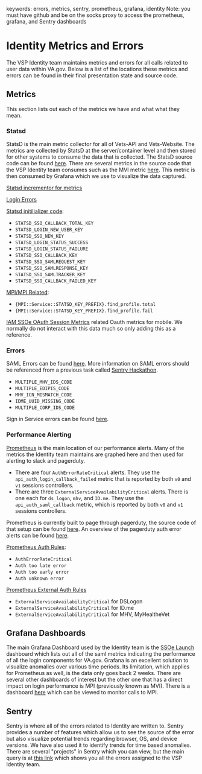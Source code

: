 keywords: errors, metrics, sentry, prometheus, grafana, identity
Note: you must have github and be on the socks proxy to access the prometheus, grafana, and Sentry dashboards

# Identity Metrics and Errors

The VSP Identity team maintains metrics and errors for all calls related to user data within VA.gov. Below is a list of the locations these metrics and errors can be found in their final presentation state and source code.

## Metrics
This section lists out each of the metrics we have and what what they mean.

### Statsd
StatsD is the main metric collector for all of Vets-API and Vets-Website. The metrics are collected by StatsD at the server/container level and then stored for other systems to consume the data that is collected. The StatsD source code can be found [here](https://github.com/department-of-veterans-affairs/vets-api/blob/master/config/initializers/statsd.rb). There are several metrics in the source code that the VSP Identity team consumes such as the MVI metric [here](https://github.com/department-of-veterans-affairs/vets-api/blob/20b86216ab85a66d2b97de1448111f2e59e240f8/config/initializers/statsd.rb#L100). This metric is then consumed by Grafana which we use to visualize the data captured.

[Statsd incrementor for metrics](https://github.com/department-of-veterans-affairs/vets-api/blob/master/lib/common/client/concerns/monitoring.rb#L21)

[Login Errors](https://github.com/department-of-veterans-affairs/vets-api/blob/52da457e7a4b27120088fd429437bc6d56268b1d/config/initializers/statsd.rb#L31)

[Statsd initilializer code](https://github.com/department-of-veterans-affairs/vets-api/blob/master/config/initializers/statsd.rb):
- `STATSD_SSO_CALLBACK_TOTAL_KEY`
- `STATSD_LOGIN_NEW_USER_KEY`
- `STATSD_SSO_NEW_KEY`
- `STATSD_LOGIN_STATUS_SUCCESS`
- `STATSD_LOGIN_STATUS_FAILURE`
- `STATSD_SSO_CALLBACK_KEY`
- `STATSD_SSO_SAMLREQUEST_KEY`
- `STATSD_SSO_SAMLRESPONSE_KEY`
- `STATSD_SSO_SAMLTRACKER_KEY`
- `STATSD_SSO_CALLBACK_FAILED_KEY`

[MPI/MPI Related](https://github.com/department-of-veterans-affairs/vets-api/blob/9c908c868e8d1cc5d28f148696baf0df6f1ab8e0/config/initializers/statsd.rb#L100):
- `{MPI::Service::STATSD_KEY_PREFIX}.find_profile.total`
- `{MPI::Service::STATSD_KEY_PREFIX}.find_profile.fail`

[IAM SSOe OAuth Session Metrics](https://github.com/department-of-veterans-affairs/vets-api/blob/9c908c868e8d1cc5d28f148696baf0df6f1ab8e0/config/initializers/statsd.rb#L224) related Oauth metrics for mobile. We normally do not interact with this data much so only adding this as a reference.

### Errors
SAML Errors can be found [here](https://github.com/department-of-veterans-affairs/vets-api/blob/master/lib/saml/errors.rb#L15). More information on SAML errors should be referenced from a previous task called [Sentry Hackathon](https://github.com/department-of-veterans-affairs/va.gov-team/tree/master/products/identity/Sentry%20Hackathon%202020).
- `MULTIPLE_MHV_IDS_CODE`
- `MULTIPLE_EDIPIS_CODE`
- `MHV_ICN_MISMATCH_CODE`
- `IDME_UUID_MISSING_CODE`
- `MULTIPLE_CORP_IDS_CODE`

Sign in Service errors can be found [here](https://github.com/department-of-veterans-affairs/va.gov-team/blob/master/products/identity/troubleshooting_signin.md).

### Performance Alerting
[Prometheus](http://prometheus-prod.vfs.va.gov:9090/prometheus/alerts) is the main location of our performance alerts. Many of the metrics the Identity team maintains are graphed here and then used for alerting to slack and pagerduty.

  - There are four `AuthErrorRateCritical` alerts. They use the `api_auth_login_callback_failed` metric that is reported by both `v0` and `v1` sessions controllers.
  - There are three `ExternalServiceAvailabilityCritical` alerts. There is one each for `ds_logon`, `mhv`, and `ID.me`. They use the `api_auth_saml_callback` metric, which is reported by both `v0` and `v1` sessions controllers.

Prometheus is currently built to page through pagerduty, the source code of that setup can be found [here](https://github.com/department-of-veterans-affairs/devops/blob/master/ansible/deployment/config/prometheus/alertmanager.yml.j2).
An overview of the pagerduty auth error alerts can be found [here](https://github.com/department-of-veterans-affairs/va.gov-team-sensitive/blob/master/OnCall/alerts.md#autherrorratecritical).

[Prometheus Auth Rules](https://github.com/department-of-veterans-affairs/devops/blob/master/ansible/deployment/config/prometheus/rules/auth.rules):
- `AuthErrorRateCritical`
- `Auth too late error`
- `Auth too early error`
- `Auth unknown error`

[Prometheus External Auth Rules](https://github.com/department-of-veterans-affairs/devops/blob/master/ansible/deployment/config/prometheus/rules/external_service.rules.j2#L126-L133)
- `ExternalServiceAvailabilityCritical` for DSLogon
- `ExternalServiceAvailabilityCritical` for ID.me
- `ExternalServiceAvailabilityCritical` for MHV, MyHealtheVet

## Grafana Dashboards

The main Grafana Dashboard used by the Identity team is the [SSOe Launch](http://grafana.vfs.va.gov/d/ioicprRMk/ssoe-launch?orgId=1&from=now-24h&to=now) dashboard which lists out all of the saml metrics indicating the performance of all the login components for VA.gov. Grafana is an excellent solution to visualize anomalies over various time periods. Its limitation, which applies for Prometheus as well, is the data only goes back 2 weeks. There are several other dashboards of interest but the other one that has a direct impact on login performance is MPI (previously known as MVI). There is a dashboard [here](http://grafana.vfs.va.gov/d/000000062/mvi?orgId=1&from=now-24h&to=now) which can be viewed to monitor calls to MPI.

## Sentry

Sentry is where all of the errors related to Identity are written to. Sentry provides a number of features which allow us to see the source of the error but also visualize potential trends regarding browser, OS, and device versions. We have also used it to identify trends for time based anomalies. There are several "projects" in Sentry which you can view, but the main query is at [this link](http://sentry.vfs.va.gov/organizations/vsp/issues/?project=-1&query=is%3Aunresolved+assigned%3A%23vsp-identity&statsPeriod=14d) which shows you all the errors assigned to the VSP Identity team.
